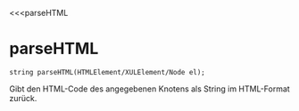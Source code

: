 ﻿<<<parseHTML

# parseHTML

```fnpreview
string parseHTML(HTMLElement/XULElement/Node el);
```
Gibt den HTML-Code des angegebenen Knotens als String im HTML-Format zurück.